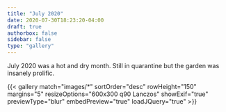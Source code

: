 ```yaml
---
title: "July 2020"
date: 2020-07-30T18:23:20-04:00
draft: true
authorbox: false
sidebar: false
type: "gallery"
---
```


July 2020 was a hot and dry month. Still in quarantine but the garden was insanely prolific.

<!--more-->

{{< gallery match="images/*" sortOrder="desc" rowHeight="150" margins="5" resizeOptions="600x300 q90 Lanczos" showExif="true" previewType="blur" embedPreview="true" loadJQuery="true" >}}
